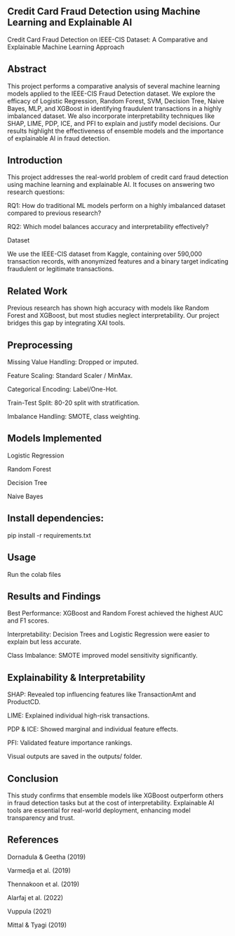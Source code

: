 ## Credit Card Fraud Detection using Machine Learning and Explainable AI

Credit Card Fraud Detection on IEEE-CIS Dataset: A Comparative and Explainable Machine Learning Approach

## Abstract

This project performs a comparative analysis of several machine learning models applied to the IEEE-CIS Fraud Detection dataset. We explore the efficacy of Logistic Regression, Random Forest, SVM, Decision Tree, Naive Bayes, MLP, and XGBoost in identifying fraudulent transactions in a highly imbalanced dataset. We also incorporate interpretability techniques like SHAP, LIME, PDP, ICE, and PFI to explain and justify model decisions. Our results highlight the effectiveness of ensemble models and the importance of explainable AI in fraud detection.


## Introduction

This project addresses the real-world problem of credit card fraud detection using machine learning and explainable AI. It focuses on answering two research questions:

RQ1: How do traditional ML models perform on a highly imbalanced dataset compared to previous research?

RQ2: Which model balances accuracy and interpretability effectively?

Dataset

We use the IEEE-CIS dataset from Kaggle, containing over 590,000 transaction records, with anonymized features and a binary target indicating fraudulent or legitimate transactions.

## Related Work

Previous research has shown high accuracy with models like Random Forest and XGBoost, but most studies neglect interpretability. Our project bridges this gap by integrating XAI tools.


## Preprocessing

Missing Value Handling: Dropped or imputed.

Feature Scaling: Standard Scaler / MinMax.

Categorical Encoding: Label/One-Hot.

Train-Test Split: 80-20 split with stratification.

Imbalance Handling: SMOTE, class weighting.

## Models Implemented

Logistic Regression

Random Forest

Decision Tree

Naive Bayes



## Install dependencies:

pip install -r requirements.txt

## Usage

Run the colab files 


## Results and Findings

Best Performance: XGBoost and Random Forest achieved the highest AUC and F1 scores.

Interpretability: Decision Trees and Logistic Regression were easier to explain but less accurate.

Class Imbalance: SMOTE improved model sensitivity significantly.

## Explainability & Interpretability

SHAP: Revealed top influencing features like TransactionAmt and ProductCD.

LIME: Explained individual high-risk transactions.

PDP & ICE: Showed marginal and individual feature effects.

PFI: Validated feature importance rankings.

Visual outputs are saved in the outputs/ folder.

## Conclusion

This study confirms that ensemble models like XGBoost outperform others in fraud detection tasks but at the cost of interpretability. Explainable AI tools are essential for real-world deployment, enhancing model transparency and trust.


## References

Dornadula & Geetha (2019)

Varmedja et al. (2019)

Thennakoon et al. (2019)

Alarfaj et al. (2022)

Vuppula (2021)

Mittal & Tyagi (2019)
